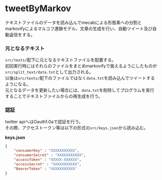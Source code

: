 # tweetByMarkov
テキストファイルのデータを読み込んでmecabによる形態素への分割とmarkovifyによるマルコフ連鎖モデル、文章の生成を行い、自動ツイート及び自動返信をする。  

### 元となるテキスト
`src/texts/`配下に元となるテキストファイルを配置する。  
初回実行時にはそれらのファイルをまとめmarkovifyで扱えるようにしたものが`src/split_text/data.txt`として出力される。  
以後は`src/texts/`配下のファイルではなく`data.txt`を読み込んでツイートするようになる。  
元となるデータを更新したい場合には、`data.txt`を削除してプログラムを実行することでテキストファイルからの再生成を行う。 
  
  
### 認証
twitter apiへはOauth1.0aで認証を行う。  
その際、アクセストークン等は以下の形式の`src/keys.json`から読み込む。  
  
**keys.json**
```json:keys.json
{
    "consumerKey" : "XXXXXXXXXXX",
    "consumerSecret" : "XXXXXXXXXXX",
    "accessToken" : "XXXXX-XXXXXX",
    "accessSecret" : "XXXXXXXXXXX",
    "BearerToken" : "XXXXXXXXXXX"
}
```

